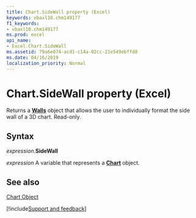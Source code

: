 ```yaml
---
title: Chart.SideWall property (Excel)
keywords: vbaxl10.chm149177
f1_keywords:
- vbaxl10.chm149177
ms.prod: excel
api_name:
- Excel.Chart.SideWall
ms.assetid: 79a6e074-acd1-c14a-02cc-21e549ebffd8
ms.date: 04/16/2019
localization_priority: Normal
---
```



# Chart.SideWall property (Excel)

Returns a  **[Walls](Excel.Walls(object).md)** object that allows the user to individually format the side wall of a 3D chart. Read-only.


## Syntax

_expression_.**SideWall**

_expression_ A variable that represents a **[Chart](Excel.Chart(object).md)** object.


## See also


[Chart Object](Excel.Chart(object).md)

[!include[Support and feedback](~/includes/feedback-boilerplate.md)]
